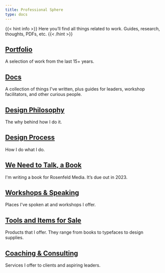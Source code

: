 ```yaml
---
title: Professional Sphere
type: docs
---
```

{{< hint info >}}
Here you’ll find all things related to work. Guides, research, thoughts, PDFs, etc.
{{< /hint >}}

## [Portfolio](/portfolio)
A selection of work from the last 15+ years.

## [Docs](/docs)
A collection of things I've written, plus guides for leaders, workshop facilitators, and other curious people.

## [Design Philosophy](/design-philosophy)
The why behind how I do it.

## [Design Process](/design-process)
How I do what I do.

## [We Need to Talk, a Book](/we-need-to-talk)
I'm writing a book for Rosenfeld Media. It’s due out in 2023.

## [Workshops & Speaking](/workshops)
Places I've spoken at and workshops I offer.

## [Tools and Items for Sale](/tools)
Products that I offer. They range from books to typefaces to design supplies.

## [Coaching & Consulting](/consulting)
Services I offer to clients and aspiring leaders.